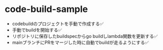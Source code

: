# code-build-sample
- codebuildのプロジェクトを手動で作成する✅
- 手動でbuildを開始する✅
- リポジトリに保存したbuildspecからgo buildしlambda関数を更新する✅
- mainブランチにPRをマージした時に自動でbuildが走るようにする✅
